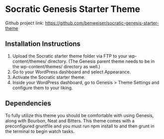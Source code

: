 # Socratic Genesis Starter Theme

Github project link: https://github.com/benweiser/socratic-genesis-starter-theme


## Installation Instructions

1. Upload the Socratic starter theme folder via FTP to your wp-content/themes/ directory. (The Genesis parent theme needs to be in the wp-content/themes/ directory as well.)
2. Go to your WordPress dashboard and select Appearance.
3. Activate the Socratic starter theme.
4. Inside your WordPress dashboard, go to Genesis > Theme Settings and configure them to your liking.


## Dependencies

To fully utilize this theme you should be comfortable with using Genesis, along with Bourbon, Neat and Bitters. This theme comes with a preconfigured gruntfile and you must run npm install to and then grunt in the terminal to begin watch tasks.
